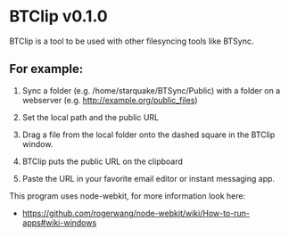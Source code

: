 BTClip v0.1.0
=============

BTClip is a tool to be used with other filesyncing tools like BTSync.


For example:
------------

  1. Sync a folder (e.g. /home/starquake/BTSync/Public) with a folder on a webserver (e.g. http://example.org/public_files)

  2. Set the local path and the public URL

  3. Drag a file from the local folder onto the dashed square in the BTClip window.

  4. BTClip puts the public URL on the clipboard

  5. Paste the URL in your favorite email editor or instant messaging app.

This program uses node-webkit, for more information look here:

  *  https://github.com/rogerwang/node-webkit/wiki/How-to-run-apps#wiki-windows